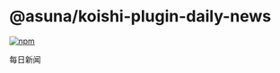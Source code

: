 # @asuna/koishi-plugin-daily-news

[![npm](https://img.shields.io/npm/v/@asuna/koishi-plugin-daily-news?style=flat-square)](https://www.npmjs.com/package/@asuna/koishi-plugin-daily-news)

每日新闻
